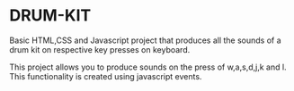 # DRUM-KIT
Basic HTML,CSS and Javascript project that produces all the sounds of a drum kit on respective key presses on keyboard.

This project allows you to produce sounds on the press of w,a,s,d,j,k and l.
This functionality is created using javascript events.
